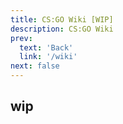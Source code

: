 ```yaml
---
title: CS:GO Wiki [WIP]
description: CS:GO Wiki
prev: 
  text: 'Back'
  link: '/wiki'
next: false
---
```


## wip
